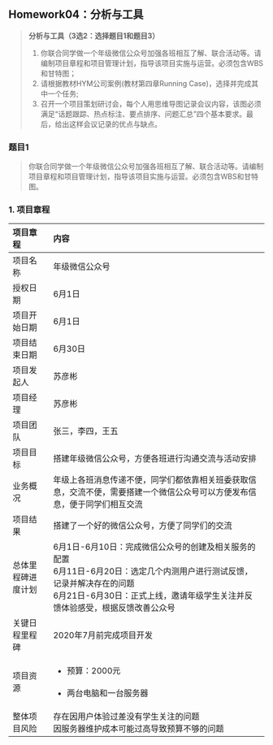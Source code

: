 ## Homework04：分析与工具
> **分析与工具（3选2：选择题目1和题目3）**
> 1. 你联合同学做一个年级微信公众号加强各班相互了解、联合活动等。请编制项目章程和项目管理计划，指导该项目实施与运营。必须包含WBS和甘特图；
> 2. 请根据教材HYM公司案例(教材第四章Running Case)，选择并完成其中一个任务;
> 3. 召开一个项目策划研讨会，每个人用思维导图记录会议内容，该图必须满足“话题跟踪、热点标注、要点排序、问题汇总”四个基本要求。最后，给出这样会议记录的优点与缺点。  


### 题目1
> 你联合同学做一个年级微信公众号加强各班相互了解、联合活动等。请编制项目章程和项目管理计划，指导该项目实施与运营。必须包含WBS和甘特图。

### 1. 项目章程
|项目章程|内容|
|:---|:---|
|项目名称|年级微信公众号|
|授权日期|6月1日|
|项目开始日期|6月1日|
|项目结束日期|6月30日|
|项目发起人|苏彦彬|
|项目经理|苏彦彬|
|项目团队|张三，李四，王五|
|项目目标|搭建年级微信公众号，方便各班进行沟通交流与活动安排|
|业务概况|年级上各班消息传递不便，同学们都依靠相关班委获取信息，交流不便，需要搭建一个微信公众号可以方便发布信息，便于同学们相互交流|
|项目结果|搭建了一个好的微信公众号，方便了同学们的交流|
|总体里程碑进度计划|6月1日-6月10日：完成微信公众号的创建及相关服务的配置<br/> 6月11日-6月20日：选定几个内测用户进行测试反馈，记录并解决存在的问题<br/> 6月21日-6月30日：正式上线，邀请年级学生关注并反馈体验感受，根据反馈改善公众号|
|关键日程里程碑|2020年7月前完成项目开发|
|项目资源|<ul><li>预算：2000元</li><br/><li>两台电脑和一台服务器</li></ul>|
|整体项目风险|存在因用户体验过差没有学生关注的问题<br/>因服务器维护成本可能过高导致预算不够的问题|

